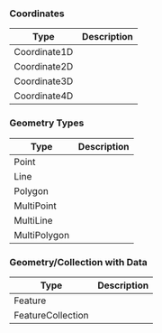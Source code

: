 ### Coordinates

| Type | Description |
|------|-------------|
| Coordinate1D ||
| Coordinate2D ||
| Coordinate3D ||
| Coordinate4D ||

### Geometry Types

| Type | Description |
|------|-------------|
| Point | |
| Line | |
| Polygon | |
| MultiPoint | |
| MultiLine | |
| MultiPolygon | |

### Geometry/Collection with Data

| Type | Description |
|------|-------------|
| Feature ||
| FeatureCollection ||